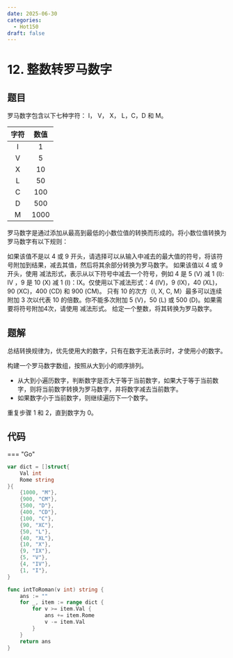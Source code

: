 ```yaml
---
date: 2025-06-30
categories:
  - Hot150
draft: false
---
```


# 12. 整数转罗马数字

## 题目

罗马数字包含以下七种字符： I， V， X， L，C，D 和 M。

| 字符 | 数值 |
| :--: | :--: |
|  I   |  1   |
|  V   |  5   |
|  X   |  10  |
|  L   |  50  |
|  C   | 100  |
|  D   | 500  |
|  M   | 1000 |

罗马数字是通过添加从最高到最低的小数位值的转换而形成的。将小数位值转换为罗马数字有以下规则：

如果该值不是以 4 或 9 开头，请选择可以从输入中减去的最大值的符号，将该符号附加到结果，减去其值，然后将其余部分转换为罗马数字。
如果该值以 4 或 9 开头，使用 减法形式，表示从以下符号中减去一个符号，例如 4 是 5 (V) 减 1 (I): IV ，9 是 10 (X) 减 1 (I)：IX。仅使用以下减法形式：4 (IV)，9 (IX)，40 (XL)，90 (XC)，400 (CD) 和 900 (CM)。
只有 10 的次方（I, X, C, M）最多可以连续附加 3 次以代表 10 的倍数。你不能多次附加 5 (V)，50 (L) 或 500 (D)。如果需要将符号附加4次，请使用 减法形式。
给定一个整数，将其转换为罗马数字。

<!-- more -->

## 题解

总结转换规律为，优先使用大的数字，只有在数字无法表示时，才使用小的数字。

构建一个罗马数字数组，按照从大到小的顺序排列。

- 从大到小遍历数字，判断数字是否大于等于当前数字，如果大于等于当前数字，则将当前数字转换为罗马数字，并将数字减去当前数字。
- 如果数字小于当前数字，则继续遍历下一个数字。

重复步骤 1 和 2，直到数字为 0。

## 代码

=== "Go"

```go
var dict = []struct{
	Val int
	Rome string
}{
	{1000, "M"},
	{900, "CM"},
	{500, "D"},
	{400, "CD"},
	{100, "C"},
	{90, "XC"},
	{50, "L"},
	{40, "XL"},
	{10, "X"},
	{9, "IX"},
	{5, "V"},
	{4, "IV"},
	{1, "I"},
}

func intToRoman(v int) string {
	ans := ""
	for _, item := range dict {
		for v >= item.Val {
			ans += item.Rome
			v -= item.Val
		}
	}
	return ans
}
```
